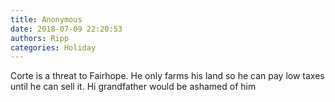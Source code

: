 ```yaml
---
title: Anonymous
date: 2018-07-09 22:20:53
authors: Ripp
categories: Holiday
---
```


 Corte is a threat to Fairhope.   He only farms his land so he can pay low taxes until he can sell it.  Hi grandfather would be ashamed of him